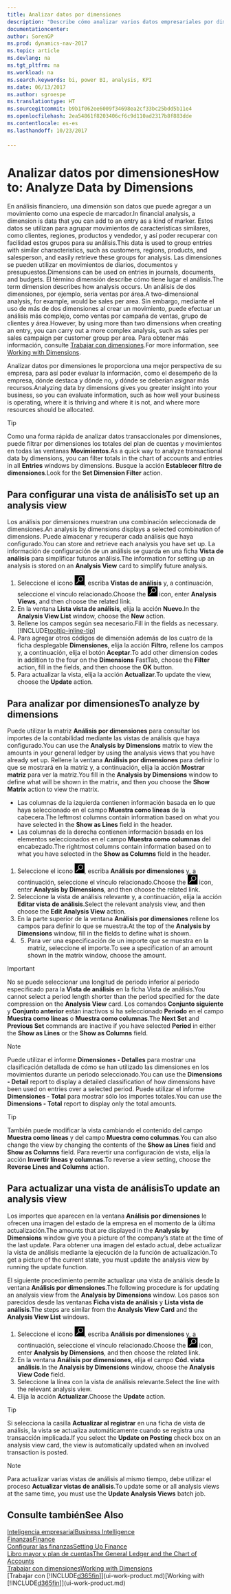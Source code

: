 ```yaml
---
title: Analizar datos por dimensiones
description: "Describe cómo analizar varios datos empresariales por dimensiones."
documentationcenter: 
author: SorenGP
ms.prod: dynamics-nav-2017
ms.topic: article
ms.devlang: na
ms.tgt_pltfrm: na
ms.workload: na
ms.search.keywords: bi, power BI, analysis, KPI
ms.date: 06/13/2017
ms.author: sgroespe
ms.translationtype: HT
ms.sourcegitcommit: b9b1f062ee6009f34698ea2cf33bc25bdd5b11e4
ms.openlocfilehash: 2ea54861f8203406cf6c9d110ad2317b8f883dde
ms.contentlocale: es-es
ms.lasthandoff: 10/23/2017

---
```

#  <a name="how-to-analyze-data-by-dimensions"></a><span data-ttu-id="9165b-103">Analizar datos por dimensiones</span><span class="sxs-lookup"><span data-stu-id="9165b-103">How to: Analyze Data by Dimensions</span></span>
<span data-ttu-id="9165b-104">En análisis financiero, una dimensión son datos que puede agregar a un movimiento como una especie de marcador.</span><span class="sxs-lookup"><span data-stu-id="9165b-104">In financial analysis, a dimension is data that you can add to an entry as a kind of marker.</span></span> <span data-ttu-id="9165b-105">Estos datos se utilizan para agrupar movimientos de características similares, como clientes, regiones, productos y vendedor, y así poder recuperar con facilidad estos grupos para su análisis.</span><span class="sxs-lookup"><span data-stu-id="9165b-105">This data is used to group entries with similar characteristics, such as customers, regions, products, and salesperson, and easily retrieve these groups for analysis.</span></span> <span data-ttu-id="9165b-106">Las dimensiones se pueden utilizar en movimientos de diarios, documentos y presupuestos.</span><span class="sxs-lookup"><span data-stu-id="9165b-106">Dimensions can be used on entries in journals, documents, and budgets.</span></span> <span data-ttu-id="9165b-107">El término dimensión describe cómo tiene lugar el análisis.</span><span class="sxs-lookup"><span data-stu-id="9165b-107">The term dimension describes how analysis occurs.</span></span> <span data-ttu-id="9165b-108">Un análisis de dos dimensiones, por ejemplo, sería ventas por área.</span><span class="sxs-lookup"><span data-stu-id="9165b-108">A two-dimensional analysis, for example, would be sales per area.</span></span> <span data-ttu-id="9165b-109">Sin embargo, mediante el uso de más de dos dimensiones al crear un movimiento, puede efectuar un análisis más complejo, como ventas por campaña de ventas, grupo de clientes y área.</span><span class="sxs-lookup"><span data-stu-id="9165b-109">However, by using more than two dimensions when creating an entry, you can carry out a more complex analysis, such as sales per sales campaign per customer group per area.</span></span> <span data-ttu-id="9165b-110">Para obtener más información, consulte [Trabajar con dimensiones](finance-dimensions.md).</span><span class="sxs-lookup"><span data-stu-id="9165b-110">For more information, see [Working with Dimensions](finance-dimensions.md).</span></span>

<span data-ttu-id="9165b-111">Analizar datos por dimensiones le proporciona una mejor perspectiva de su empresa, para así poder evaluar la información, como el desempeño de la empresa, dónde destaca y dónde no, y dónde se deberían asignar más recursos.</span><span class="sxs-lookup"><span data-stu-id="9165b-111">Analyzing data by dimensions gives you greater insight into your business, so you can evaluate information, such as how well your business is operating, where it is thriving and where it is not, and where more resources should be allocated.</span></span>

> [!TIP]
> <span data-ttu-id="9165b-112">Como una forma rápida de analizar datos transaccionales por dimensiones, puede filtrar por dimensiones los totales del plan de cuentas y movimientos en todas las ventanas **Movimientos**.</span><span class="sxs-lookup"><span data-stu-id="9165b-112">As a quick way to analyze transactional data by dimensions, you can filter totals in the chart of accounts and entries in all **Entries** windows by dimensions.</span></span> <span data-ttu-id="9165b-113">Busque la acción **Establecer filtro de dimensiones**.</span><span class="sxs-lookup"><span data-stu-id="9165b-113">Look for the **Set Dimension Filter** action.</span></span>

## <a name="to-set-up-an-analysis-view"></a><span data-ttu-id="9165b-114">Para configurar una vista de análisis</span><span class="sxs-lookup"><span data-stu-id="9165b-114">To set up an analysis view</span></span>  
<span data-ttu-id="9165b-115">Los análisis por dimensiones muestran una combinación seleccionada de dimensiones.</span><span class="sxs-lookup"><span data-stu-id="9165b-115">An analysis by dimensions displays a selected combination of dimensions.</span></span> <span data-ttu-id="9165b-116">Puede almacenar y recuperar cada análisis que haya configurado.</span><span class="sxs-lookup"><span data-stu-id="9165b-116">You can store and retrieve each analysis you have set up.</span></span> <span data-ttu-id="9165b-117">La información de configuración de un análisis se guarda en una ficha **Vista de análisis** para simplificar futuros análisis.</span><span class="sxs-lookup"><span data-stu-id="9165b-117">The information for setting up an analysis is stored on an **Analysis View** card to simplify future analysis.</span></span>  

1. <span data-ttu-id="9165b-118">Seleccione el icono ![Buscar página o informe](media/ui-search/search_small.png "icono Buscar página o informe"), escriba **Vistas de análisis** y, a continuación, seleccione el vínculo relacionado.</span><span class="sxs-lookup"><span data-stu-id="9165b-118">Choose the ![Search for Page or Report](media/ui-search/search_small.png "Search for Page or Report icon") icon, enter **Analysis Views**, and then choose the related link.</span></span>  
2. <span data-ttu-id="9165b-119">En la ventana **Lista vista de análisis**, elija la acción **Nuevo**.</span><span class="sxs-lookup"><span data-stu-id="9165b-119">In the **Analysis View List** window, choose the **New** action.</span></span>
3. <span data-ttu-id="9165b-120">Rellene los campos según sea necesario.</span><span class="sxs-lookup"><span data-stu-id="9165b-120">Fill in the fields as necessary.</span></span> [!INCLUDE[tooltip-inline-tip](includes/tooltip-inline-tip_md.md)]
4. <span data-ttu-id="9165b-121">Para agregar otros códigos de dimensión además de los cuatro de la ficha desplegable **Dimensiones**, elija la acción **Filtro**, rellene los campos y, a continuación, elija el botón **Aceptar**.</span><span class="sxs-lookup"><span data-stu-id="9165b-121">To add other dimension codes in addition to the four on the **Dimensions** FastTab, choose the **Filter** action, fill in the fields, and then choose the **OK** button.</span></span>  
5. <span data-ttu-id="9165b-122">Para actualizar la vista, elija la acción **Actualizar**.</span><span class="sxs-lookup"><span data-stu-id="9165b-122">To update the view, choose the **Update** action.</span></span>

## <a name="to-analyze-by-dimensions"></a><span data-ttu-id="9165b-123">Para analizar por dimensiones</span><span class="sxs-lookup"><span data-stu-id="9165b-123">To analyze by dimensions</span></span>
<span data-ttu-id="9165b-124">Puede utilizar la matriz **Análisis por dimensiones** para consultar los importes de la contabilidad mediante las vistas de análisis que haya configurado.</span><span class="sxs-lookup"><span data-stu-id="9165b-124">You can use the **Analysis by Dimensions** matrix to view the amounts in your general ledger by using the analysis views that you have already set up.</span></span> <span data-ttu-id="9165b-125">Rellene la ventana **Análisis por dimensiones** para definir lo que se mostrará en la matriz y, a continuación, elija la acción **Mostrar matriz** para ver la matriz.</span><span class="sxs-lookup"><span data-stu-id="9165b-125">You fill in the **Analysis by Dimensions** window to define what will be shown in the matrix, and then you choose the **Show Matrix** action to view the matrix.</span></span>  

- <span data-ttu-id="9165b-126">Las columnas de la izquierda contienen información basada en lo que haya seleccionado en el campo **Muestra como líneas** de la cabecera.</span><span class="sxs-lookup"><span data-stu-id="9165b-126">The leftmost columns contain information based on what you have selected in the **Show as Lines** field in the header.</span></span>  
- <span data-ttu-id="9165b-127">Las columnas de la derecha contienen información basada en los elementos seleccionados en el campo **Muestra como columnas** del encabezado.</span><span class="sxs-lookup"><span data-stu-id="9165b-127">The rightmost columns contain information based on to what you have selected in the **Show as Columns** field in the header.</span></span>  

1. <span data-ttu-id="9165b-128">Seleccione el icono ![Buscar página o informe](media/ui-search/search_small.png "icono Buscar página o informe"), escriba **Análisis por dimensiones** y, a continuación, seleccione el vínculo relacionado.</span><span class="sxs-lookup"><span data-stu-id="9165b-128">Choose the ![Search for Page or Report](media/ui-search/search_small.png "Search for Page or Report icon") icon, enter **Analysis by Dimensions**, and then choose the related link.</span></span>  
2. <span data-ttu-id="9165b-129">Seleccione la vista de análisis relevante y, a continuación, elija la acción **Editar vista de análisis**.</span><span class="sxs-lookup"><span data-stu-id="9165b-129">Select the relevant analysis view,  and then choose the **Edit Analysis View** action.</span></span>
3. <span data-ttu-id="9165b-130">En la parte superior de la ventana **Análisis por dimensiones** rellene los campos para definir lo que se muestra.</span><span class="sxs-lookup"><span data-stu-id="9165b-130">At the top of the **Analysis by Dimensions** window, fill in the fields to define what is shown.</span></span>
4. 5. <span data-ttu-id="9165b-131">Para ver una especificación de un importe que se muestra en la matriz, seleccione el importe.</span><span class="sxs-lookup"><span data-stu-id="9165b-131">To see a specification of an amount shown in the matrix window, choose the amount.</span></span>  

> [!IMPORTANT]  
>   <span data-ttu-id="9165b-132">No se puede seleccionar una longitud de periodo inferior al periodo especificado para la **Vista de análisis** en la ficha Vista de análisis.</span><span class="sxs-lookup"><span data-stu-id="9165b-132">You cannot select a period length shorter than the period specified for the date compression on the **Analysis View** card.</span></span> <span data-ttu-id="9165b-133">Los comandos **Conjunto siguiente** y **Conjunto anterior** están inactivos si ha seleccionado **Periodo** en el campo **Muestra como líneas** o **Muestra como columnas**.</span><span class="sxs-lookup"><span data-stu-id="9165b-133">The **Next Set** and **Previous Set** commands are inactive if you have selected **Period** in either the **Show as Lines** or the **Show as Columns** field.</span></span>  

> [!NOTE]  
>   <span data-ttu-id="9165b-134">Puede utilizar el informe **Dimensiones - Detalles** para mostrar una clasificación detallada de cómo se han utilizado las dimensiones en los movimientos durante un periodo seleccionado.</span><span class="sxs-lookup"><span data-stu-id="9165b-134">You can use the **Dimensions - Detail** report to display a detailed classification of how dimensions have been used on entries over a selected period.</span></span> <span data-ttu-id="9165b-135">Puede utilizar el informe **Dimensiones - Total** para mostrar sólo los importes totales.</span><span class="sxs-lookup"><span data-stu-id="9165b-135">You can use the **Dimensions - Total** report to display only the total amounts.</span></span>  

> [!TIP]  
>   <span data-ttu-id="9165b-136">También puede modificar la vista cambiando el contenido del campo **Muestra como líneas** y del campo **Muestra como columnas**.</span><span class="sxs-lookup"><span data-stu-id="9165b-136">You can also change the view by changing the contents of the **Show as Lines** field and **Show as Columns** field.</span></span> <span data-ttu-id="9165b-137">Para revertir una configuración de vista, elija la acción **Invertir líneas y columnas**.</span><span class="sxs-lookup"><span data-stu-id="9165b-137">To reverse a view setting, choose the **Reverse Lines and Columns** action.</span></span>

## <a name="to-update-an-analysis-view"></a><span data-ttu-id="9165b-138">Para actualizar una vista de análisis</span><span class="sxs-lookup"><span data-stu-id="9165b-138">To update an analysis view</span></span>  
<span data-ttu-id="9165b-139">Los importes que aparecen en la ventana **Análisis por dimensiones** le ofrecen una imagen del estado de la empresa en el momento de la última actualización.</span><span class="sxs-lookup"><span data-stu-id="9165b-139">The amounts that are displayed in the **Analysis by Dimensions** window give you a picture of the company’s state at the time of the last update.</span></span> <span data-ttu-id="9165b-140">Para obtener una imagen del estado actual, debe actualizar la vista de análisis mediante la ejecución de la función de actualización.</span><span class="sxs-lookup"><span data-stu-id="9165b-140">To get a picture of the current state, you must update the analysis view by running the update function.</span></span>

<span data-ttu-id="9165b-141">El siguiente procedimiento permite actualizar una vista de análisis desde la ventana **Análisis por dimensiones**.</span><span class="sxs-lookup"><span data-stu-id="9165b-141">The following procedure is for updating an analysis view from the **Analysis by Dimensions** window.</span></span> <span data-ttu-id="9165b-142">Los pasos son parecidos desde las ventanas **Ficha vista de análisis** y **Lista vista de análisis**.</span><span class="sxs-lookup"><span data-stu-id="9165b-142">The steps are similar from the **Analysis View Card** and the **Analysis View List** windows.</span></span>  

1. <span data-ttu-id="9165b-143">Seleccione el icono ![Buscar página o informe](media/ui-search/search_small.png "icono Buscar página o informe"), escriba **Análisis por dimensiones** y, a continuación, seleccione el vínculo relacionado.</span><span class="sxs-lookup"><span data-stu-id="9165b-143">Choose the ![Search for Page or Report](media/ui-search/search_small.png "Search for Page or Report icon") icon, enter **Analysis by Dimensions**, and then choose the related link.</span></span>  
2. <span data-ttu-id="9165b-144">En la ventana **Análisis por dimensiones**, elija el campo **Cód. vista análisis**.</span><span class="sxs-lookup"><span data-stu-id="9165b-144">In the **Analysis by Dimensions** window, choose the **Analysis View Code** field.</span></span>  
3. <span data-ttu-id="9165b-145">Seleccione la línea con la vista de análisis relevante.</span><span class="sxs-lookup"><span data-stu-id="9165b-145">Select the line with the relevant analysis view.</span></span>  
4. <span data-ttu-id="9165b-146">Elija la acción **Actualizar**.</span><span class="sxs-lookup"><span data-stu-id="9165b-146">Choose the **Update** action.</span></span>  

> [!TIP]  
>   <span data-ttu-id="9165b-147">Si selecciona la casilla **Actualizar al registrar** en una ficha de vista de análisis, la vista se actualiza automáticamente cuando se registra una transacción implicada.</span><span class="sxs-lookup"><span data-stu-id="9165b-147">If you select the **Update on Posting** check box on an analysis view card, the view is automatically updated when an involved transaction is posted.</span></span>

> [!NOTE]  
>   <span data-ttu-id="9165b-148">Para actualizar varias vistas de análisis al mismo tiempo, debe utilizar el proceso **Actualizar vistas de análisis**.</span><span class="sxs-lookup"><span data-stu-id="9165b-148">To update some or all analysis views at the same time, you must use the **Update Analysis Views** batch job.</span></span>  

## <a name="see-also"></a><span data-ttu-id="9165b-149">Consulte también</span><span class="sxs-lookup"><span data-stu-id="9165b-149">See Also</span></span>
[<span data-ttu-id="9165b-150">Inteligencia empresarial</span><span class="sxs-lookup"><span data-stu-id="9165b-150">Business Intelligence</span></span>](bi.md)  
[<span data-ttu-id="9165b-151">Finanzas</span><span class="sxs-lookup"><span data-stu-id="9165b-151">Finance</span></span>](finance.md)  
[<span data-ttu-id="9165b-152">Configurar las finanzas</span><span class="sxs-lookup"><span data-stu-id="9165b-152">Setting Up Finance</span></span>](finance-setup-finance.md)  
[<span data-ttu-id="9165b-153">Libro mayor y plan de cuentas</span><span class="sxs-lookup"><span data-stu-id="9165b-153">The General Ledger and the Chart of Accounts</span></span>](finance-general-ledger.md)  
[<span data-ttu-id="9165b-154">Trabajar con dimensiones</span><span class="sxs-lookup"><span data-stu-id="9165b-154">Working with Dimensions</span></span>](finance-dimensions.md)  
<span data-ttu-id="9165b-155">[Trabajar con [!INCLUDE[d365fin](includes/d365fin_md.md)]](ui-work-product.md)</span><span class="sxs-lookup"><span data-stu-id="9165b-155">[Working with [!INCLUDE[d365fin](includes/d365fin_md.md)]](ui-work-product.md)</span></span>  

